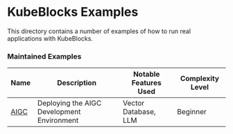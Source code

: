 # KubeBlocks Examples
This directory contains a number of examples of how to run real applications with KubeBlocks.

### Maintained Examples

|Name | Description | Notable Features Used | Complexity Level|
------------- | ------------- | ------------ | ------------ |
|[AIGC](aigc/) | Deploying the AIGC Development Environment | Vector Database, LLM | Beginner |